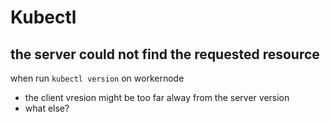 # Kubectl

## the server could not find the requested resource
when run `kubectl version` on workernode
- the client vresion might be too far alway from the server version
- what else?
